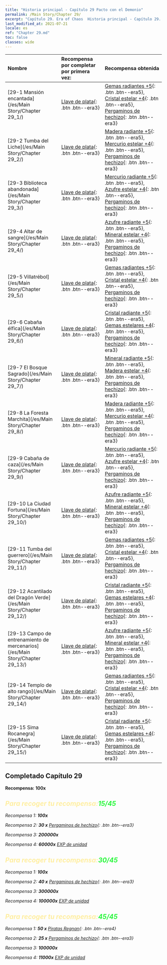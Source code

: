```yaml
---
title: "Historia principal - Capítulo 29 Pacto con el Demonio"
permalink: /Main Story/Chapter 29/
excerpt: "Capítulo 29. Era of Chaos  Historia principal - Capítulo 29. Pacto con el Demonio"
last_modified_at: 2021-07-21
locale: es
ref: "Chapter 29.md"
toc: false
classes: wide
---
```


  | Nombre |  Recompensa por completar por primera vez: | Recompensa obtenida |
  |:------------|:------------|:------------| 
  | [29-1 Mansión encantada](/es/Main Story/Chapter 29_1/) | [Llave de plata](/ItemsES/con_693/){: .btn .btn--era3} | [Gemas radiantes +5](/ItemsES/mat_100/){: .btn .btn--era5}, [Cristal estelar +4](/ItemsES/mat_94/){: .btn .btn--era5}, [Pergaminos de hechizo](/ItemsES/con_694/){: .btn .btn--era3} |
  | [29-2 Tumba del Liche](/es/Main Story/Chapter 29_2/) | [Llave de plata](/ItemsES/con_693/){: .btn .btn--era3} | [Madera radiante +5](/ItemsES/mat_97/){: .btn .btn--era5}, [Mercurio estelar +4](/ItemsES/mat_91/){: .btn .btn--era5}, [Pergaminos de hechizo](/ItemsES/con_694/){: .btn .btn--era3} |
  | [29-3 Biblioteca abandonada](/es/Main Story/Chapter 29_3/) | [Llave de plata](/ItemsES/con_693/){: .btn .btn--era3} | [Mercurio radiante +5](/ItemsES/mat_98/){: .btn .btn--era5}, [Azufre estelar +4](/ItemsES/mat_92/){: .btn .btn--era5}, [Pergaminos de hechizo](/ItemsES/con_694/){: .btn .btn--era3} |
  | [29-4 Altar de sangre](/es/Main Story/Chapter 29_4/) | [Llave de plata](/ItemsES/con_693/){: .btn .btn--era3} | [Azufre radiante +5](/ItemsES/mat_99/){: .btn .btn--era5}, [Mineral estelar +4](/ItemsES/mat_89/){: .btn .btn--era5}, [Pergaminos de hechizo](/ItemsES/con_694/){: .btn .btn--era3} |
  | [29-5 Villatrébol](/es/Main Story/Chapter 29_5/) | [Llave de plata](/ItemsES/con_693/){: .btn .btn--era3} | [Gemas radiantes +5](/ItemsES/mat_100/){: .btn .btn--era5}, [Cristal estelar +4](/ItemsES/mat_94/){: .btn .btn--era5}, [Pergaminos de hechizo](/ItemsES/con_694/){: .btn .btn--era3} |
  | [29-6 Cabaña élfica](/es/Main Story/Chapter 29_6/) | [Llave de plata](/ItemsES/con_693/){: .btn .btn--era3} | [Cristal radiante +5](/ItemsES/mat_101/){: .btn .btn--era5}, [Gemas estelares +4](/ItemsES/mat_93/){: .btn .btn--era5}, [Pergaminos de hechizo](/ItemsES/con_694/){: .btn .btn--era3} |
  | [29-7 El Bosque Sagrado](/es/Main Story/Chapter 29_7/) | [Llave de plata](/ItemsES/con_693/){: .btn .btn--era3} | [Mineral radiante +5](/ItemsES/mat_96/){: .btn .btn--era5}, [Madera estelar +4](/ItemsES/mat_90/){: .btn .btn--era5}, [Pergaminos de hechizo](/ItemsES/con_694/){: .btn .btn--era3} |
  | [29-8 La Foresta Marchita](/es/Main Story/Chapter 29_8/) | [Llave de plata](/ItemsES/con_693/){: .btn .btn--era3} | [Madera radiante +5](/ItemsES/mat_97/){: .btn .btn--era5}, [Mercurio estelar +4](/ItemsES/mat_91/){: .btn .btn--era5}, [Pergaminos de hechizo](/ItemsES/con_694/){: .btn .btn--era3} |
  | [29-9 Cabaña de caza](/es/Main Story/Chapter 29_9/) | [Llave de plata](/ItemsES/con_693/){: .btn .btn--era3} | [Mercurio radiante +5](/ItemsES/mat_98/){: .btn .btn--era5}, [Azufre estelar +4](/ItemsES/mat_92/){: .btn .btn--era5}, [Pergaminos de hechizo](/ItemsES/con_694/){: .btn .btn--era3} |
  | [29-10 La Ciudad Fortuna](/es/Main Story/Chapter 29_10/) | [Llave de plata](/ItemsES/con_693/){: .btn .btn--era3} | [Azufre radiante +5](/ItemsES/mat_99/){: .btn .btn--era5}, [Mineral estelar +4](/ItemsES/mat_89/){: .btn .btn--era5}, [Pergaminos de hechizo](/ItemsES/con_694/){: .btn .btn--era3} |
  | [29-11 Tumba del guerrero](/es/Main Story/Chapter 29_11/) | [Llave de plata](/ItemsES/con_693/){: .btn .btn--era3} | [Gemas radiantes +5](/ItemsES/mat_100/){: .btn .btn--era5}, [Cristal estelar +4](/ItemsES/mat_94/){: .btn .btn--era5}, [Pergaminos de hechizo](/ItemsES/con_694/){: .btn .btn--era3} |
  | [29-12 Acantilado del Dragón Verde](/es/Main Story/Chapter 29_12/) | [Llave de plata](/ItemsES/con_693/){: .btn .btn--era3} | [Cristal radiante +5](/ItemsES/mat_101/){: .btn .btn--era5}, [Gemas estelares +4](/ItemsES/mat_93/){: .btn .btn--era5}, [Pergaminos de hechizo](/ItemsES/con_694/){: .btn .btn--era3} |
  | [29-13 Campo de entrenamiento de mercenarios](/es/Main Story/Chapter 29_13/) | [Llave de plata](/ItemsES/con_693/){: .btn .btn--era3} | [Azufre radiante +5](/ItemsES/mat_99/){: .btn .btn--era5}, [Mineral estelar +4](/ItemsES/mat_89/){: .btn .btn--era5}, [Pergaminos de hechizo](/ItemsES/con_694/){: .btn .btn--era3} |
  | [29-14 Templo de alto rango](/es/Main Story/Chapter 29_14/) | [Llave de plata](/ItemsES/con_693/){: .btn .btn--era3} | [Gemas radiantes +5](/ItemsES/mat_100/){: .btn .btn--era5}, [Cristal estelar +4](/ItemsES/mat_94/){: .btn .btn--era5}, [Pergaminos de hechizo](/ItemsES/con_694/){: .btn .btn--era3} |
  | [29-15 Sima Rocanegra](/es/Main Story/Chapter 29_15/) | [Llave de plata](/ItemsES/con_693/){: .btn .btn--era3} | [Cristal radiante +5](/ItemsES/mat_101/){: .btn .btn--era5}, [Gemas estelares +4](/ItemsES/mat_93/){: .btn .btn--era5}, [Pergaminos de hechizo](/ItemsES/con_694/){: .btn .btn--era3} |


## Completado Capítulo 29

 **Recompensa:**  **100x** <i class="fas fa-gem"/>



## <span style="color: #ffeea0">Para recoger tu recompensa:</span><span style="color: #27f73a">15/45</span>

 Recompensa 1:  **100x** <i class="fas fa-gem"/>

 Recompensa 2: **30 x** [Pergaminos de hechizo](/ItemsES/con_694/){: .btn .btn--era3}

 Recompensa 3:  **200000x** <i class="fas fa-coins"/>

 Recompensa 4:  **60000x** [EXP de unidad](/ItemsES/con_902/)



## <span style="color: #ffeea0">Para recoger tu recompensa:</span><span style="color: #27f73a">30/45</span>

 Recompensa 1:  **100x** <i class="fas fa-gem"/>

 Recompensa 2: **40 x** [Pergaminos de hechizo](/ItemsES/con_694/){: .btn .btn--era3}

 Recompensa 3:  **300000x** <i class="fas fa-coins"/>

 Recompensa 4:  **100000x** [EXP de unidad](/ItemsES/con_902/)



## <span style="color: #ffeea0">Para recoger tu recompensa:</span><span style="color: #27f73a">45/45</span>

 Recompensa 1: **50 x** [Piratas Regnan](/ItemsES/unt_273/){: .btn .btn--era4}

 Recompensa 2: **25 x** [Pergaminos de hechizo](/ItemsES/con_694/){: .btn .btn--era3}

 Recompensa 3:  **100000x** <i class="fas fa-coins"/>

 Recompensa 4:  **11000x** [EXP de unidad](/ItemsES/con_902/)

